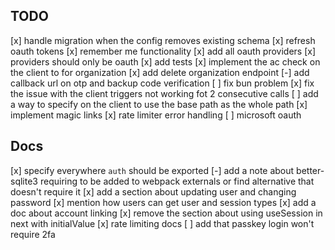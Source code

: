 ## TODO
[x] handle migration when the config removes existing schema
[x] refresh oauth tokens
[x] remember me functionality
[x] add all oauth providers
[x] providers should only be oauth
[x] add tests
[x] implement the ac check on the client to for organization
[x] add delete organization endpoint
[-] add callback url on otp and backup code verification
[ ] fix bun problem
[x] fix the issue with the client triggers not working fot 2 consecutive calls
[ ] add a way to specify on the client to use the base path as the whole path
[x] implement magic links
[x] rate limiter error handling
[ ] microsoft oauth

## Docs
[x] specify everywhere `auth` should be exported
[-] add a note about better-sqlite3 requiring to be added to webpack externals or find alternative that doesn't require it
[x] add a section about updating user and changing password
[x] mention how users can get user and session types
[x] add a doc about account linking
[x] remove the section about using useSession in next with initialValue
[x] rate limiting docs
[ ] add that passkey login won't require 2fa